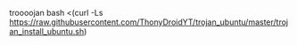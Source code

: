 troooojan
bash <(curl -Ls https://raw.githubusercontent.com/ThonyDroidYT/trojan_ubuntu/master/trojan_install_ubuntu.sh)
